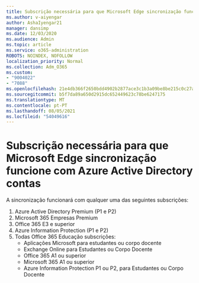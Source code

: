 ```yaml
---
title: Subscrição necessária para que Microsoft Edge sincronização funcione com Azure Active Directory contas
ms.author: v-aiyengar
author: AshaIyengar21
manager: dansimp
ms.date: 12/03/2020
ms.audience: Admin
ms.topic: article
ms.service: o365-administration
ROBOTS: NOINDEX, NOFOLLOW
localization_priority: Normal
ms.collection: Adm_O365
ms.custom:
- "9004022"
- "7088"
ms.openlocfilehash: 21e4db366f2650bdd4902b2877ace3c1b3a09be8be215c0c27a4faaf4deef8d4
ms.sourcegitcommit: b5f7da89a650d2915dc652449623c78be6247175
ms.translationtype: MT
ms.contentlocale: pt-PT
ms.lasthandoff: 08/05/2021
ms.locfileid: "54049616"
---
```

# <a name="subscription-needed-for-microsoft-edge-sync-to-work-with-azure-active-directory-accounts"></a>Subscrição necessária para que Microsoft Edge sincronização funcione com Azure Active Directory contas

A sincronização funcionará com qualquer uma das seguintes subscrições:

1. Azure Active Directory Premium (P1 e P2)
1. Microsoft 365 Empresas Premium
1. Office 365 E3 e superior
1. Azure Information Protection (P1 e P2)
1. Todas Office 365 Educação subscrições:
    - Aplicações Microsoft para estudantes ou corpo docente
    - Exchange Online para Estudantes ou Corpo Docente
    - Office 365 A1 ou superior
    - Microsoft 365 A1 ou superior
    - Azure Information Protection P1 ou P2, para Estudantes ou Corpo Docente
